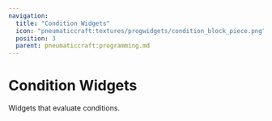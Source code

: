 ```yaml
---
navigation:
  title: "Condition Widgets"
  icon: "pneumaticcraft:textures/progwidgets/condition_block_piece.png"
  position: 3
  parent: pneumaticcraft:programming.md
---
```


# Condition Widgets

Widgets that evaluate conditions.

<SubPages />